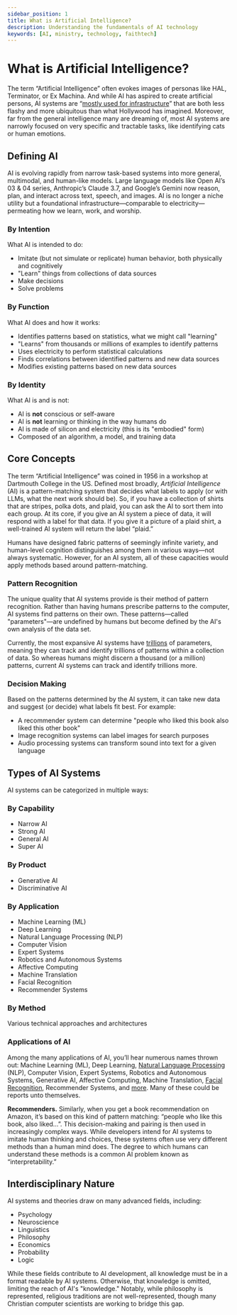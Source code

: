 ```yaml
---
sidebar_position: 1
title: What is Artificial Intelligence?
description: Understanding the fundamentals of AI technology
keywords: [AI, ministry, technology, faithtech]
---
```


# What is Artificial Intelligence?

The term “Artificial Intelligence” often evokes images of personas like HAL, Terminator, or Ex Machina. And while AI has aspired to create artificial persons, AI systems are “[mostly used for infrastructure](https://medium.com/ai-and-christianity/artificial-intelligence-in-christian-thought-and-practice-20ec8635a94f)” that are both less flashy and more ubiquitous than what Hollywood has imagined. Moreover, far from the general intelligence many are dreaming of, most AI systems are narrowly focused on very specific and tractable tasks, like identifying cats or human emotions.

## Defining AI

AI is evolving rapidly from narrow task-based systems into more general, multimodal, and human-like models. Large language models like Open AI’s 03 & 04 series, Anthropic’s Claude 3.7, and Google’s Gemini now reason, plan, and interact across text, speech, and images. AI is no longer a niche utility but a foundational infrastructure—comparable to electricity—permeating how we learn, work, and worship.


### By Intention
What AI is intended to do:
- Imitate (but not simulate or replicate) human behavior, both physically and cognitively
- "Learn" things from collections of data sources
- Make decisions
- Solve problems

### By Function
What AI does and how it works:
- Identifies patterns based on statistics, what we might call "learning"
- "Learns" from thousands or millions of examples to identify patterns
- Uses electricity to perform statistical calculations
- Finds correlations between identified patterns and new data sources
- Modifies existing patterns based on new data sources

### By Identity
What AI is and is not:
- AI is **not** conscious or self-aware
- AI is **not** learning or thinking in the way humans do
- AI is made of silicon and electricity (this is its "embodied" form)
- Composed of an algorithm, a model, and training data

## Core Concepts

The term “Artificial Intelligence” was coined in 1956 in a workshop at Dartmouth College in the US. Defined most broadly, *Artificial Intelligence* (AI) is a pattern-matching system that decides what labels to apply (or with LLMs, what the next work should be). So, if you have a collection of shirts that are stripes, polka dots, and plaid, you can ask the AI to sort them into each group. At its core, if you give an AI system a piece of data, it will respond with a label for that data. If you give it a picture of a plaid shirt, a well-trained AI system will return the label “plaid.” 

Humans have designed fabric patterns of seemingly infinite variety, and human-level cognition distinguishes among them in various ways—not always systematic. However, for an AI system, all of these capacities would apply methods based around pattern-matching.

### Pattern Recognition
The unique quality that AI systems provide is their method of pattern recognition. Rather than having humans prescribe patterns to the computer, AI systems find patterns on their own. These patterns—called "parameters"—are undefined by humans but become defined by the AI's own analysis of the data set. 

Currently, the most expansive AI systems have [trillions](https://www.nextbigfuture.com/2023/01/ai-model-trained-with-174-trillion-parameters.html) of parameters, meaning they can track and identify trillions of patterns within a collection of data. So whereas humans might discern a thousand (or a million) patterns, current AI systems can track and identify trillions more.

### Decision Making
Based on the patterns determined by the AI system, it can take new data and suggest (or decide) what labels fit best. For example:
- A recommender system can determine "people who liked this book also liked this other book"
- Image recognition systems can label images for search purposes
- Audio processing systems can transform sound into text for a given language

## Types of AI Systems

AI systems can be categorized in multiple ways:

### By Capability
- Narrow AI
- Strong AI
- General AI
- Super AI

### By Product
- Generative AI
- Discriminative AI

### By Application
- Machine Learning (ML)
- Deep Learning
- Natural Language Processing (NLP)
- Computer Vision
- Expert Systems
- Robotics and Autonomous Systems
- Affective Computing
- Machine Translation
- Facial Recognition
- Recommender Systems

### By Method
Various technical approaches and architectures

### Applications of AI

Among the many applications of AI, you’ll hear numerous names thrown out: Machine Learning (ML), Deep Learning, [Natural Language Processing](https://faithtech.com/product/natural-language-processing/) (NLP), Computer Vision, Expert Systems, Robotics and Autonomous Systems, Generative AI, Affective Computing, Machine Translation, [Facial Recognition](https://faithtech.com/product/facial-recognition/), Recommender Systems, and [more](https://www.cognilytica.com/the-seven-patterns-of-ai/). Many of these could be reports unto themselves. 

**Recommenders.** Similarly, when you get a book recommendation on Amazon, it’s based on this kind of pattern matching: “people who like this book, also liked…”. This decision-making and pairing is then used in increasingly complex ways. While developers intend for AI systems to imitate human thinking and choices, these systems often use very different methods than a human mind does. The degree to which humans can understand these methods is a common AI problem known as “interpretability.”

## Interdisciplinary Nature

AI systems and theories draw on many advanced fields, including:
- Psychology
- Neuroscience
- Linguistics
- Philosophy
- Economics
- Probability
- Logic

While these fields contribute to AI development, all knowledge must be in a format readable by AI systems. Otherwise, that knowledge is omitted, limiting the reach of AI's "knowledge." Notably, while philosophy is represented, religious traditions are not well-represented, though many Christian computer scientists are working to bridge this gap.
